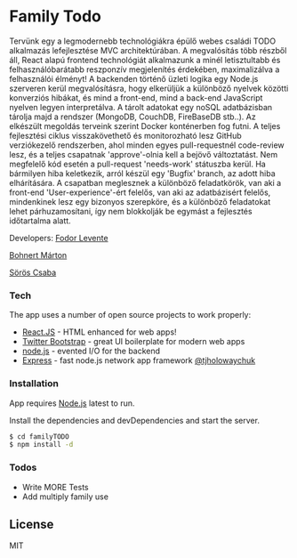 # Family Todo 


Tervünk egy a legmodernebb technológiákra épülő webes családi TODO alkalmazás lefejlesztése MVC architektúrában.
A megvalósítás több részből áll, React alapú frontend technológiát alkalmazunk a minél letisztultabb és felhasználóbarátabb reszponzív megjelenítés érdekében, maximalizálva a felhasználói élményt! A backenden történő üzleti logika egy Node.js szerveren kerül megvalósításra, hogy elkerüljük a különböző nyelvek közötti konverziós hibákat, és mind a front-end, mind a back-end JavaScript nyelven legyen interpretálva. A tárolt adatokat egy noSQL adatbázisban tárolja majd a rendszer (MongoDB, CouchDB, FireBaseDB stb..). Az elkészült megoldás terveink szerint Docker konténerben fog futni. A teljes fejlesztési ciklus visszakövethető és monitorozható lesz GitHub verziókezelő rendszerben, ahol minden egyes pull-requestnél code-review lesz, és a teljes csapatnak 'approve'-olnia kell a bejövő változtatást. Nem megfelelő kód esetén a pull-request 'needs-work' státuszba kerül. Ha bármilyen hiba keletkezik, arról készül egy 'Bugfix' branch, az adott hiba elhárítására. A csapatban meglesznek a különböző feladatkörök, van aki a front-end 'User-experience'-ért felelős, van aki az adatbázisért felelős, mindenkinek lesz egy bizonyos szerepköre, és a különböző feladatokat lehet párhuzamosítani, így nem blokkolják be egymást a fejlesztés időtartalma alatt.


Developers:
[Fodor Levente] 

[Bohnert Márton] 

[Sörös Csaba]

### Tech

The app uses a number of open source projects to work properly:

* [React.JS] - HTML enhanced for web apps!
* [Twitter Bootstrap] - great UI boilerplate for modern web apps
* [node.js] - evented I/O for the backend
* [Express] - fast node.js network app framework [@tjholowaychuk]



### Installation

App requires [Node.js](https://nodejs.org/) latest to run.

Install the dependencies and devDependencies and start the server.

```sh
$ cd familyTODO
$ npm install -d
```

### Todos

 - Write MORE Tests
 - Add multiply family use

License
----

MIT




[//]: # (These are reference links used in the body of this note and get stripped out when the markdown processor does its job. There is no need to format nicely because it shouldn't be seen. Thanks SO - http://stackoverflow.com/questions/4823468/store-comments-in-markdown-syntax)


   
   [Fodor Levente]: <https://github.com/Fodorlevente>
   [Bohnert Márton]: <https://github.com/n0b4d11>
   [Sörös Csaba]:<https://github.com/pikk7>
   [df1]: <http://daringfireball.net/projects/markdown/>
   [markdown-it]: <https://github.com/markdown-it/markdown-it>
   [Ace Editor]: <http://ace.ajax.org>
   [node.js]: <http://nodejs.org>
   [Twitter Bootstrap]: <http://twitter.github.com/bootstrap/>
   [jQuery]: <http://jquery.com>
   [@tjholowaychuk]: <http://twitter.com/tjholowaychuk>
   [express]: <http://expressjs.com>
   [React.JS]: <https://reactstrap.github.io/>
   [Gulp]: <http://gulpjs.com>

   [PlDb]: <https://github.com/joemccann/dillinger/tree/master/plugins/dropbox/README.md>
   [PlGh]: <https://github.com/joemccann/dillinger/tree/master/plugins/github/README.md>
   [PlGd]: <https://github.com/joemccann/dillinger/tree/master/plugins/googledrive/README.md>
   [PlOd]: <https://github.com/joemccann/dillinger/tree/master/plugins/onedrive/README.md>
   [PlMe]: <https://github.com/joemccann/dillinger/tree/master/plugins/medium/README.md>
   [PlGa]: <https://github.com/RahulHP/dillinger/blob/master/plugins/googleanalytics/README.md>
